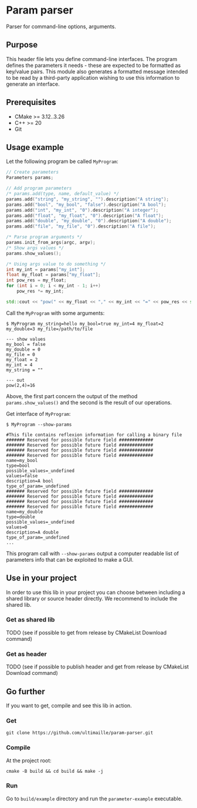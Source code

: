 # Param parser

Parser for command-line options, arguments.

## Purpose

This header file lets you define command-line interfaces. The program defines the parameters it needs - these are expected to be formatted as key/value pairs. 
This module also generates a formatted message intended to be read by a third-party application wishing to use this information to generate an interface.

## Prerequisites

 - CMake >= 3.12..3.26
 - C++ >= 20
 - Git

## Usage example

Let the following program be called `MyProgram`:
```cpp
// Create parameters
Parameters params;

// Add program parameters
/* params.add(type, name, default_value) */
params.add("string", "my_string", "").description("A string");
params.add("bool", "my_bool", "false").description("A bool");
params.add("int", "my_int", "0").description("A integer");
params.add("float", "my_float", "0").description("A float");
params.add("double", "my_double", "0").description("A double");
params.add("file", "my_file", "0").description("A file");

/* Parse program arguments */
params.init_from_args(argc, argv);
/* Show args values */
params.show_values();

/* Using args value to do something */
int my_int = params["my_int"];
float my_float = params["my_float"];
int pow_res = my_float;
for (int i = 0; i < my_int - 1; i++)
    pow_res *= my_int;

std::cout << "pow(" << my_float << "," << my_int << "=" << pow_res << std::endl;
```

Call the `MyProgram` with some arguments:
```shell
$ MyProgram my_string=hello my_bool=true my_int=4 my_float=2 my_double=3 my_file=/path/to/file

--- show values
my_bool = false
my_double = 0
my_file = 0
my_float = 2
my_int = 4
my_string = ""

--- out
pow(2,4)=16
```

Above, the first part concern the output of the method `params.show_values()` and the second is the result of our operations.

Get interface of `MyProgram`:
```shell
$ MyProgram --show-params

#This file contains reflexion information for calling a binary file
####### Reserved for possible future field #############
####### Reserved for possible future field #############
####### Reserved for possible future field #############
####### Reserved for possible future field #############
name=my_bool
type=bool
possible_values=_undefined
values=false
description=A bool
type_of_param=_undefined
####### Reserved for possible future field #############
####### Reserved for possible future field #############
####### Reserved for possible future field #############
####### Reserved for possible future field #############
name=my_double
type=double
possible_values=_undefined
values=0
description=A double
type_of_param=_undefined
...
``` 

This program call with `--show-params` output a computer readable list of parameters info that can be exploited to make a GUI.

## Use in your project

In order to use this lib in your project you can choose between including a shared library or source header directly. We recommend to include the shared lib.

### Get as shared lib

TODO (see if possible to get from release by CMakeList Download command)

### Get as header

TODO (see if possible to publish header and get from release by CMakeList Download command)

## Go further

If you want to get, compile and see this lib in action.

### Get

`git clone https://github.com/ultimaille/param-parser.git`

### Compile

At the project root:

`cmake -B build && cd build && make -j`

### Run

Go to `build/example` directory and run the `parameter-example` executable.